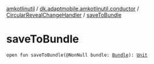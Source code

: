 [amkotlinutil](../../index.md) / [dk.adaptmobile.amkotlinutil.conductor](../index.md) / [CircularRevealChangeHandler](index.md) / [saveToBundle](save-to-bundle.md)

# saveToBundle

`open fun saveToBundle(@NonNull bundle: `[`Bundle`](https://developer.android.com/reference/android/os/Bundle.html)`): `[`Unit`](https://kotlinlang.org/api/latest/jvm/stdlib/kotlin/-unit/index.html)